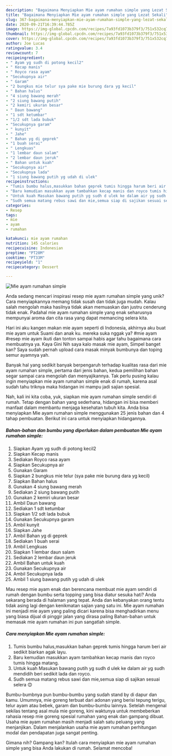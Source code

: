 ```yaml
---
description: "Bagaimana Menyiapkan Mie ayam rumahan simple yang Lezat Sekali"
title: "Bagaimana Menyiapkan Mie ayam rumahan simple yang Lezat Sekali"
slug: 367-bagaimana-menyiapkan-mie-ayam-rumahan-simple-yang-lezat-sekali
date: 2020-09-21T16:39:44.785Z
image: https://img-global.cpcdn.com/recipes/7a93fd1073b379f3/751x532cq70/mie-ayam-rumahan-simple-foto-resep-utama.jpg
thumbnail: https://img-global.cpcdn.com/recipes/7a93fd1073b379f3/751x532cq70/mie-ayam-rumahan-simple-foto-resep-utama.jpg
cover: https://img-global.cpcdn.com/recipes/7a93fd1073b379f3/751x532cq70/mie-ayam-rumahan-simple-foto-resep-utama.jpg
author: Joe Lucas
ratingvalue: 3.4
reviewcount: 7
recipeingredient:
- " Ayam yg sudh di potong kecil2"
- " Kecap manis"
- " Royco rasa ayam"
- "Secukupnya air"
- " Garam"
- "2 bungkus mie telur sya pake mie burung dara yg kecil"
- " Bahan halus"
- "4 siung bawang merah"
- "2 siung bawang putih"
- "2 kemiri ukuran besar"
- " Daun bawang"
- "1 sdt ketumbar"
- "1/2 sdt lada bubuk"
- "Secukupnya garam"
- " kunyit"
- " Jahe"
- " Bahan yg di geprek"
- "1 buah serai"
- " Lengkuas"
- "1 lembar daun salam"
- "2 lembar daun jeruk"
- " Bahan untuk kuah"
- "Secukupnya air"
- "Secukupnya lada"
- "1 siung bawang putih yg udah di ulek"
recipeinstructions:
- "Tumis bumbu halus,masukkan bahan geprek tumis hingga harum beri air sedikit biarkan agak layu."
- "Baru kemudian masukkan ayam tambahkan kecap manis dan royco tumis hingga matang."
- "Untuk kuah Masukan bawang putih yg sudh d ulek ke dalam air yg sudh mendidih beri sedikit lada dan royco."
- "Sudh semua matang rebus sawi dan mie,semua siap di sajikan sesuai selera 😊"
categories:
- Resep
tags:
- mie
- ayam
- rumahan

katakunci: mie ayam rumahan 
nutrition: 145 calories
recipecuisine: Indonesian
preptime: "PT20M"
cooktime: "PT33M"
recipeyield: "1"
recipecategory: Dessert

---
```



![Mie ayam rumahan simple](https://img-global.cpcdn.com/recipes/7a93fd1073b379f3/751x532cq70/mie-ayam-rumahan-simple-foto-resep-utama.jpg)

Anda sedang mencari inspirasi resep mie ayam rumahan simple yang unik? Cara menyiapkannya memang tidak susah dan tidak juga mudah. Kalau salah mengolah maka hasilnya tidak akan memuaskan dan justru cenderung tidak enak. Padahal mie ayam rumahan simple yang enak seharusnya mempunyai aroma dan cita rasa yang dapat memancing selera kita.

Hari ini aku kangen makan mie ayam seperti di Indonesia, akhirnya aku buat mie ayam untuk Suami dan anak ku. mereka suka nggak ya? #mie ayam #resep mie ayam ikuti dan tonton sampai habis agar tahu bagaimana cara membuatnya ya. Kaya Gini Nih saya kalo masak mie ayam, Simpel banget kan? Saya sudah pernah upload cara masak minyak bumbunya dan toping semur ayamnya yah.

Banyak hal yang sedikit banyak berpengaruh terhadap kualitas rasa dari mie ayam rumahan simple, pertama dari jenis bahan, kedua pemilihan bahan segar sampai cara mengolah dan menyajikannya. Tak perlu pusing kalau ingin menyiapkan mie ayam rumahan simple enak di rumah, karena asal sudah tahu triknya maka hidangan ini mampu jadi sajian spesial.


Nah, kali ini kita coba, yuk, siapkan mie ayam rumahan simple sendiri di rumah. Tetap dengan bahan yang sederhana, hidangan ini bisa memberi manfaat dalam membantu menjaga kesehatan tubuh kita. Anda bisa menyiapkan Mie ayam rumahan simple menggunakan 25 jenis bahan dan 4 tahap pembuatan. Berikut ini cara untuk menyiapkan hidangannya.

<!--inarticleads1-->

##### Bahan-bahan dan bumbu yang diperlukan dalam pembuatan Mie ayam rumahan simple:

1. Siapkan  Ayam yg sudh di potong kecil2
1. Siapkan  Kecap manis
1. Sediakan  Royco rasa ayam
1. Siapkan Secukupnya air
1. Gunakan  Garam
1. Siapkan 2 bungkus mie telur (sya pake mie burung dara yg kecil)
1. Siapkan  Bahan halus
1. Gunakan 4 siung bawang merah
1. Sediakan 2 siung bawang putih
1. Gunakan 2 kemiri ukuran besar
1. Ambil  Daun bawang
1. Sediakan 1 sdt ketumbar
1. Siapkan 1/2 sdt lada bubuk
1. Gunakan Secukupnya garam
1. Ambil  kunyit
1. Siapkan  Jahe
1. Ambil  Bahan yg di geprek
1. Sediakan 1 buah serai
1. Ambil  Lengkuas
1. Siapkan 1 lembar daun salam
1. Sediakan 2 lembar daun jeruk
1. Ambil  Bahan untuk kuah
1. Gunakan Secukupnya air
1. Ambil Secukupnya lada
1. Ambil 1 siung bawang putih yg udah di ulek


Mau resep mie ayam enak dan berencana membuat mie ayam sendiri di rumah dengan bumbu serta topping yang bisa diatur sesuka hati? Anda sekarang berada di halaman yang tepat. Anda dan kebanyakan orang tentu tidak asing lagi dengan kenikmatan sajian yang satu ini. Mie ayam rumahan ini menjadi mie ayam yang paling dicari karena bisa menghadirkan menu yang biasa dijual di pinggir jalan yang dirasa paling Bahan-bahan untuk memasak mie ayam rumahan ini pun sangatlah simple. 

<!--inarticleads2-->

##### Cara menyiapkan Mie ayam rumahan simple:

1. Tumis bumbu halus,masukkan bahan geprek tumis hingga harum beri air sedikit biarkan agak layu.
1. Baru kemudian masukkan ayam tambahkan kecap manis dan royco tumis hingga matang.
1. Untuk kuah Masukan bawang putih yg sudh d ulek ke dalam air yg sudh mendidih beri sedikit lada dan royco.
1. Sudh semua matang rebus sawi dan mie,semua siap di sajikan sesuai selera 😊


Bumbu-bumbnya pun bumbu-bumbu yang sudah stand by di dapur dan kamu. Umumnya, mie goreng terbuat dari adonan yang berisi tepung terigu, telur ayam atau bebek, garam dan bumbu-bumbu lainnya. Setelah mengenal sekilas tentang asal mula mie goreng, kini waktunya untuk membeberkan rahasia resep mie goreng spesial rumahan yang enak dan gampang dibuat. Usaha mie ayam rumahan masih menjadi salah satu peluang yang menjanjikan. Dalam menjalankan usaha mie ayam rumahan perhitungan modal dan pendapatan juga sangat penting. 

Gimana nih? Gampang kan? Itulah cara menyiapkan mie ayam rumahan simple yang bisa Anda lakukan di rumah. Selamat mencoba!
